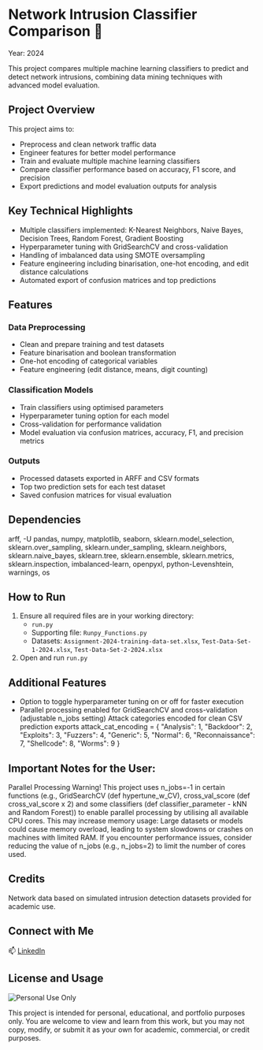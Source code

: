 # Network Intrusion Classifier Comparison 🔐
Year: 2024

This project compares multiple machine learning classifiers to predict and detect network intrusions, combining data mining techniques with advanced model evaluation.

## Project Overview
This project aims to:
- Preprocess and clean network traffic data
- Engineer features for better model performance
- Train and evaluate multiple machine learning classifiers
- Compare classifier performance based on accuracy, F1 score, and precision
- Export predictions and model evaluation outputs for analysis

## Key Technical Highlights
- Multiple classifiers implemented: K-Nearest Neighbors, Naive Bayes, Decision Trees, Random Forest, Gradient Boosting
- Hyperparameter tuning with GridSearchCV and cross-validation
- Handling of imbalanced data using SMOTE oversampling
- Feature engineering including binarisation, one-hot encoding, and edit distance calculations
- Automated export of confusion matrices and top predictions

## Features
### Data Preprocessing
- Clean and prepare training and test datasets
- Feature binarisation and boolean transformation
- One-hot encoding of categorical variables
- Feature engineering (edit distance, means, digit counting)

### Classification Models
- Train classifiers using optimised parameters
- Hyperparameter tuning option for each model
- Cross-validation for performance validation
- Model evaluation via confusion matrices, accuracy, F1, and precision metrics

### Outputs
- Processed datasets exported in ARFF and CSV formats
- Top two prediction sets for each test dataset
- Saved confusion matrices for visual evaluation

## Dependencies 
arff, -U pandas, numpy, matplotlib, seaborn, sklearn.model_selection, sklearn.over_sampling, sklearn.under_sampling, sklearn.neighbors, sklearn.naive_bayes, sklearn.tree, sklearn.ensemble, sklearn.metrics, sklearn.inspection,  imbalanced-learn, openpyxl, python-Levenshtein, warnings, os

## How to Run
1. Ensure all required files are in your working directory:
    - `run.py`
    - Supporting file: `Runpy_Functions.py`
    - Datasets: `Assignment-2024-training-data-set.xlsx`, `Test-Data-Set-1-2024.xlsx`, `Test-Data-Set-2-2024.xlsx`
2. Open and run `run.py`

## Additional Features
- Option to toggle hyperparameter tuning on or off for faster execution
- Parallel processing enabled for GridSearchCV and cross-validation (adjustable n_jobs setting)
    Attack categories encoded for clean CSV prediction exports
        attack_cat_encoding = {
        "Analysis": 1,
        "Backdoor": 2,
        "Exploits": 3,
        "Fuzzers": 4,
        "Generic": 5,
        "Normal": 6,
        "Reconnaissance": 7,
        "Shellcode": 8,
        "Worms": 9
        }

## Important Notes for the User: 
Parallel Processing Warning!
This project uses n_jobs=-1 in certain functions (e.g., GridSearchCV (def hypertune_w_CV), cross_val_score (def cross_val_score x 2) and some classifiers (def classifier_parameter - kNN and Random Forest)) to enable parallel processing by utilising all available CPU cores. This may increase memory usage: Large datasets or models could cause memory overload, leading to system slowdowns or crashes on machines with limited RAM. If you encounter performance issues, consider reducing the value of n_jobs (e.g., n_jobs=2) to limit the number of cores used.

## Credits
Network data based on simulated intrusion detection datasets provided for academic use.


## Connect with Me
📫 [LinkedIn](https://www.linkedin.com/in/safflatters/)


## License and Usage
![Personal Use Only](https://img.shields.io/badge/Personal%20Use-Only-blueviolet?style=for-the-badge)

This project is intended for personal, educational, and portfolio purposes only.
You are welcome to view and learn from this work, but you may not copy, modify, or submit it as your own for academic, commercial, or credit purposes.